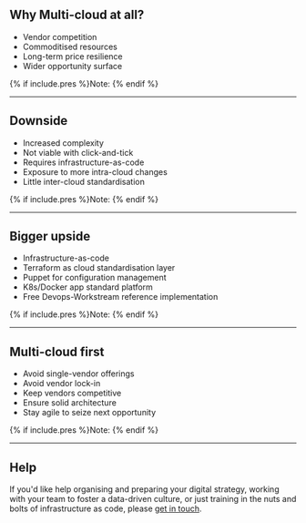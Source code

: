 
## Why Multi-cloud at all?
+ Vendor competition
+ Commoditised resources
+ Long-term price resilience
+ Wider opportunity surface

{% if include.pres %}Note: {% endif %}

---

## Downside
+ Increased complexity
+ Not viable with click-and-tick
+ Requires infrastructure-as-code
+ Exposure to more intra-cloud changes
+ Little inter-cloud standardisation

{% if include.pres %}Note: {% endif %}

---

## Bigger upside
+ Infrastructure-as-code
+ Terraform as cloud standardisation layer
+ Puppet for configuration management
+ K8s/Docker app standard platform
+ Free Devops-Workstream reference implementation

{% if include.pres %}Note: {% endif %}

---

## Multi-cloud first
+ Avoid single-vendor offerings
+ Avoid vendor lock-in
+ Keep vendors competitive
+ Ensure solid architecture
+ Stay agile to seize next opportunity

{% if include.pres %}Note: {% endif %}

---

## Help

If you'd like help organising and preparing your digital strategy, working with your team to foster a data-driven culture, or just training in the nuts and bolts of infrastructure as code, please [get in touch](/contact).

